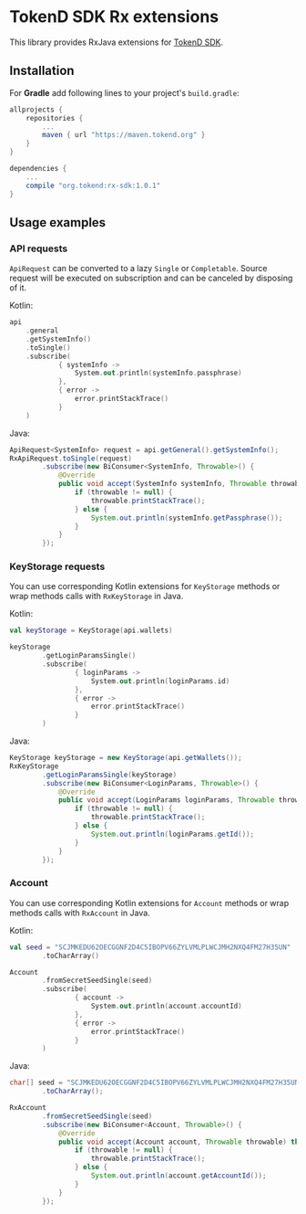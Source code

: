 # TokenD SDK Rx extensions

This library provides RxJava extensions for [TokenD SDK](https://github.com/tokend/kotlin-sdk).

## Installation

For **Gradle** add following lines to your project's `build.gradle`:
```groovy
allprojects {
    repositories {
        ...
        maven { url "https://maven.tokend.org" }
    }
}

dependencies {
    ...
    compile "org.tokend:rx-sdk:1.0.1"
}

```

## Usage examples

### API requests

`ApiRequest` can be converted to a lazy `Single` or `Completable`.
Source request will be executed on subscription
and can be canceled by disposing of it.

Kotlin:
```kotlin
api
    .general
    .getSystemInfo()
    .toSingle()
    .subscribe(
            { systemInfo ->
                System.out.println(systemInfo.passphrase)
            },
            { error ->
                error.printStackTrace()
            }
    )
```

Java:
```java
ApiRequest<SystemInfo> request = api.getGeneral().getSystemInfo();
RxApiRequest.toSingle(request)
        .subscribe(new BiConsumer<SystemInfo, Throwable>() {
            @Override
            public void accept(SystemInfo systemInfo, Throwable throwable) throws Exception {
                if (throwable != null) {
                    throwable.printStackTrace();
                } else {
                    System.out.println(systemInfo.getPassphrase());
                }
            }
        });
```

### KeyStorage requests

You can use corresponding Kotlin extensions for `KeyStorage` methods
or wrap methods calls with `RxKeyStorage` in Java.

Kotlin:

```kotlin
val keyStorage = KeyStorage(api.wallets)

keyStorage
        .getLoginParamsSingle()
        .subscribe(
                { loginParams ->
                    System.out.println(loginParams.id)
                },
                { error ->
                    error.printStackTrace()
                }
        )
```

Java:

```java
KeyStorage keyStorage = new KeyStorage(api.getWallets());
RxKeyStorage
        .getLoginParamsSingle(keyStorage)
        .subscribe(new BiConsumer<LoginParams, Throwable>() {
            @Override
            public void accept(LoginParams loginParams, Throwable throwable) throws Exception {
                if (throwable != null) {
                    throwable.printStackTrace();
                } else {
                    System.out.println(loginParams.getId());
                }
            }
        });
```

### Account
You can use corresponding Kotlin extensions for `Account` methods
or wrap methods calls with `RxAccount` in Java.

Kotlin:

```kotlin
val seed = "SCJMKEDU62OECGGNF2D4C5IBOPV66ZYLVMLPLWCJMH2NXQ4FM27H35UN"
        .toCharArray()

Account
        .fromSecretSeedSingle(seed)
        .subscribe(
                { account ->
                    System.out.println(account.accountId)
                },
                { error ->
                    error.printStackTrace()
                }
        )
```

Java:

```java
char[] seed = "SCJMKEDU62OECGGNF2D4C5IBOPV66ZYLVMLPLWCJMH2NXQ4FM27H35UN"
        .toCharArray();

RxAccount
        .fromSecretSeedSingle(seed)
        .subscribe(new BiConsumer<Account, Throwable>() {
            @Override
            public void accept(Account account, Throwable throwable) throws Exception {
                if (throwable != null) {
                    throwable.printStackTrace();
                } else {
                    System.out.println(account.getAccountId());
                }
            }
        });
```
